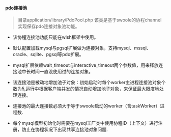 #### pdo连接池

> 目录application/library/PdoPool.php 该类是基于swoole的协程channel实现保存pdo连接对象池功能。

* 该协程连接池功能只能在wlsh框架中使用。

* 默认配置加载mysql与pgsql扩展做为连接对象，支持mysql、mssql、oracle、sqlite、pgsql等pdo扩展。

* mysql扩展依赖wait_timeout与interactive_timeout两个参数值，用来释放连接池中长时间一直没使用过的连接对象。

* 该连接池是被动地增加池子对象：初始启动时每个worker主进程连接池对象个数为5,运行中根据客户端并发的情况自动增加池子对象，来保证最大限度地处理连接。

* 连接池的最大连接数必须大于等于swoole启动的worker（含taskWorker）进程数.

* 每个mysql模型初始化时需要在mysql工厂类中使用协程ID（上下文）进行注册，防止在协程状况下出现共享连接池对象问题.
